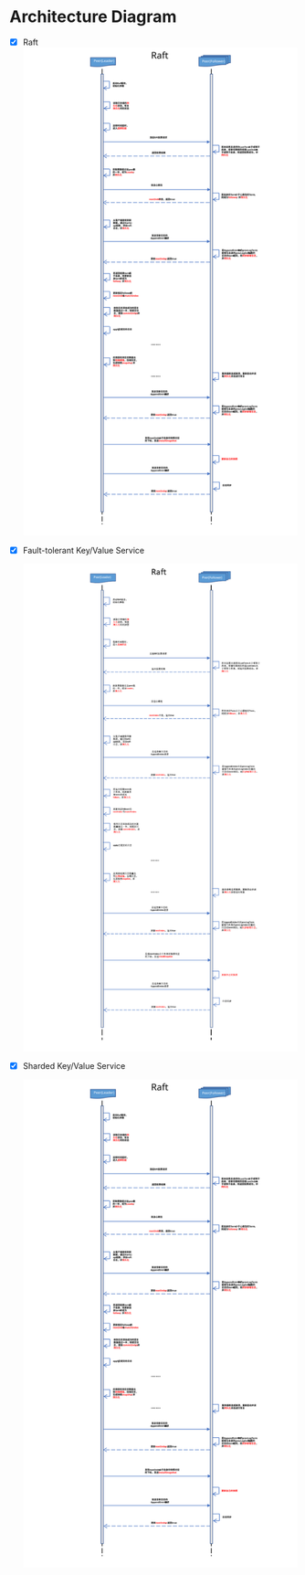 # Architecture Diagram

- [x] Raft
  ![raftPicture.png](https://github.com/Scostifile/lab/blob/16bdfbb90d4238fe88687689fe790bc9ec590fa6/image_readme/picture.svg)
- [x] Fault-tolerant Key/Value Service
  <div align="center">
    <img src="image_readme/raftPicture.png">
  </div>
- [x] Sharded Key/Value Service

  ![raftPicture.svg](image_readme/picture.svg)